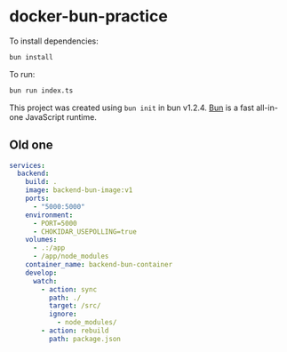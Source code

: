 # docker-bun-practice

To install dependencies:

```bash
bun install
```

To run:

```bash
bun run index.ts
```

This project was created using `bun init` in bun v1.2.4. [Bun](https://bun.sh) is a fast all-in-one JavaScript runtime.

## Old one

```yml
services:
  backend:
    build: .
    image: backend-bun-image:v1
    ports:
      - "5000:5000"
    environment:
      - PORT=5000
      - CHOKIDAR_USEPOLLING=true
    volumes:
      - .:/app
      - /app/node_modules
    container_name: backend-bun-container
    develop:
      watch:
        - action: sync
          path: ./
          target: /src/
          ignore:
            - node_modules/
        - action: rebuild
          path: package.json
```
